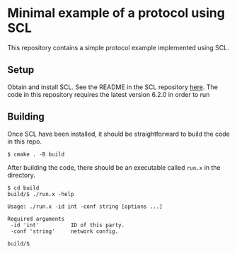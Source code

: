 # Minimal example of a protocol using SCL

This repository contains a simple protocol example implemented using SCL.

## Setup

Obtain and install SCL. See the README in the SCL repository
[here](https://github.com/anderspkd/secure-computation-library). The code in
this repository requires the latest version 6.2.0 in order to run

## Building

Once SCL have been installed, it should be straightforward to build the code in
this repo.

```
$ cmake . -B build
```

After building the code, there should be an executable called `run.x` in the
directory.

```
$ cd build
build/$ ./run.x -help

Usage: ./run.x -id int -conf string [options ...]

Required arguments
 -id 'int'          ID of this party. 
 -conf 'string'     network config. 

build/$
```
